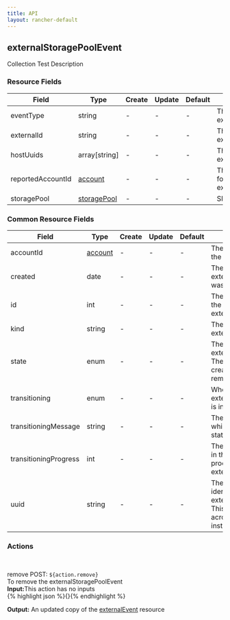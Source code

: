 ```yaml
---
title: API
layout: rancher-default
---
```


## externalStoragePoolEvent

Collection Test Description
​
### Resource Fields

Field | Type | Create | Update | Default | Description
---|---|---|---|---|---
eventType | string | - | - | - | The eventType for the externalStoragePoolEvent
externalId | string | - | - | - | The externalId for the externalStoragePoolEvent
hostUuids | array[string] | - | - | - | The hostUuids for the externalStoragePoolEvent
reportedAccountId | [account]({{site.baseurl}}/rancher/api/account/) | - | - | - | The reportedAccountId for the externalStoragePoolEvent
storagePool | [storagePool]({{site.baseurl}}/rancher/api/storagePool/) | - | - | - | SID




### Common Resource Fields

Field | Type | Create | Update | Default | Description
---|---|---|---|---|---
accountId | [account]({{site.baseurl}}/rancher/api/account/) | - | - | - | The unique identifier for the associated account
created | date | - | - | - | The date of when the externalStoragePoolEvent was created.
id | int | - | - | - | The unique identifier for the externalStoragePoolEvent
kind | string | - | - | - | The kind for the externalStoragePoolEvent
state | enum | - | - | - | The current state of the externalStoragePoolEvent. The options are [created, creating, removed, removing, requested].
transitioning | enum | - | - | - | Whether or not the externalStoragePoolEvent is in a transitioning state
transitioningMessage | string | - | - | - | The message to show while in a transitioning state
transitioningProgress | int | - | - | - | The percentage remaining in the transitioning process of the externalStoragePoolEvent
uuid | string | - | - | - | The universally unique identifier for the externalStoragePoolEvent. This will always be unique across Rancher installations.




### Actions









​

<span class="action">
<span class="header">
remove
<span class="headerright">POST:  <code>${action.remove}</code></span>
</span>
<div class="action-contents">
To remove the externalStoragePoolEvent
<br>

<span class="input">
<strong>Input:</strong>This action has no inputs
<br>
{% highlight json %}{}{% endhighlight %}

<br>
</span>

<span class="output"><strong>Output:</strong> An updated copy of the <a href="/rancher/api/externalEvent/">externalEvent</a> resource
</span>
</div>
</span>
</span>
</span>

